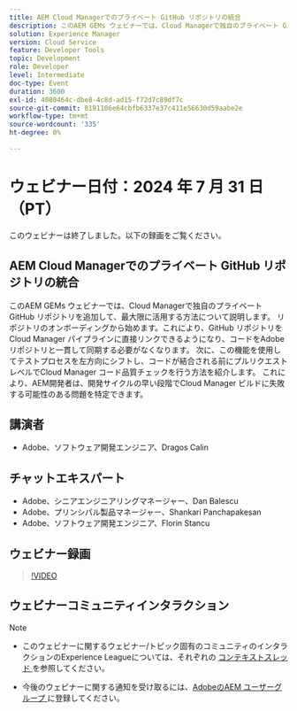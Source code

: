 ```yaml
---
title: AEM Cloud Managerでのプライベート GitHub リポジトリの統合
description: このAEM GEMs ウェビナーでは、Cloud Managerで独自のプライベート GitHub リポジトリを追加して、最大限に活用する方法について説明します。 リポジトリのオンボーディングから始めます。これにより、GitHub リポジトリをCloud Manager パイプラインに直接リンクできるようになり、コードをAdobeリポジトリと一貫して同期する必要がなくなります。 次に、この機能を使用してテストプロセスを左方向にシフトし、コードが結合される前にプルリクエストレベルでCloud Manager コード品質チェックを行う方法を紹介します。 これにより、AEM開発者は、開発サイクルの早い段階でCloud Manager ビルドに失敗する可能性のある問題を特定できます。
solution: Experience Manager
version: Cloud Service
feature: Developer Tools
topic: Development
role: Developer
level: Intermediate
doc-type: Event
duration: 3600
exl-id: 4080464c-dbe8-4c8d-ad15-f72d7c89df7c
source-git-commit: 8191106e64cbfb6337e37c411e56630d59aabe2e
workflow-type: tm+mt
source-wordcount: '335'
ht-degree: 0%

---
```


# ウェビナー日付：2024 年 7 月 31 日（PT）

このウェビナーは終了しました。以下の録画をご覧ください。

## AEM Cloud Managerでのプライベート GitHub リポジトリの統合

このAEM GEMs ウェビナーでは、Cloud Managerで独自のプライベート GitHub リポジトリを追加して、最大限に活用する方法について説明します。 リポジトリのオンボーディングから始めます。これにより、GitHub リポジトリをCloud Manager パイプラインに直接リンクできるようになり、コードをAdobeリポジトリと一貫して同期する必要がなくなります。 次に、この機能を使用してテストプロセスを左方向にシフトし、コードが結合される前にプルリクエストレベルでCloud Manager コード品質チェックを行う方法を紹介します。 これにより、AEM開発者は、開発サイクルの早い段階でCloud Manager ビルドに失敗する可能性のある問題を特定できます。

## 講演者

* Adobe、ソフトウェア開発エンジニア、Dragos Calin

## チャットエキスパート

* Adobe、シニアエンジニアリングマネージャー、Dan Balescu
* Adobe、プリンシパル製品マネージャー、Shankari Panchapakesan
* Adobe、ソフトウェア開発エンジニア、Florin Stancu

## ウェビナー録画

>[!VIDEO](https://video.tv.adobe.com/v/3432350)

## ウェビナーコミュニティインタラクション

>[!NOTE]
>
>* このウェビナーに関するウェビナー/トピック固有のコミュニティのインタラクションのExperience Leagueについては、それぞれの [ コンテキストスレッド ](https://adobe.ly/4f1jhMo) を参照してください。
>
>* 今後のウェビナーに関する通知を受け取るには、[AdobeのAEM ユーザーグループ ](https://aem-augs.adobe.com/) に登録してください。
